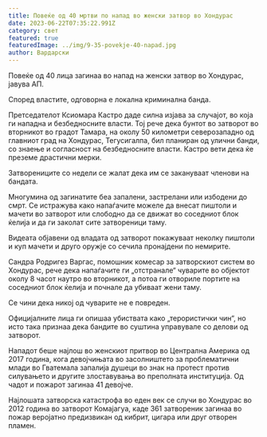 ```yaml
---
title: Повеќе од 40 мртви по напад во женски затвор во Хондурас
date: 2023-06-22T07:35:22.991Z
category: свет
featured: true
featuredImage: ../img/9-35-povekje-40-napad.jpg
author: Вардарски
---
```

Повеќе од 40 лица загинаа во напад на женски затвор во Хондурас, јавува АП.

Според властите, одговорна е локална криминална банда.

Претседателот Ксиомара Кастро даде силна изјава за случајот, во која ги нападна и безбедносните власти. Тој рече дека бунтот во затворот во вторникот во градот Тамара, на околу 50 километри северозападно од главниот град на Хондурас, Тегусигалпа, бил планиран од улични банди, со знаење и согласност на безбедносните власти. Кастро вети дека ќе преземе драстични мерки.

Затворениците со недели се жалат дека им се закануваат членови на бандата.

Многумина од загинатите беа запалени, застрелани или избодени до смрт. Се истражува како напаѓачите можеле да внесат пиштоли и мачети во затворот или слободно да се движат во соседниот блок ќелија и да ги заколат сите затвореници таму.

Видеата објавени од владата од затворот покажуваат неколку пиштоли и куп мачети и друго оружје со сечила пронајдени по немирите.

Сандра Родригез Варгас, помошник комесар за затворскиот систем во Хондурас, рече дека напаѓачите ги „отстранале“ чуварите во објектот околу 8 часот наутро во вторникот, а потоа ги отвориле портите на соседниот блок ќелија и почнале да убиваат жени таму.

Се чини дека никој од чуварите не е повреден.

Официјалните лица ги опишаа убиствата како „терористички чин“, но исто така признаа дека бандите во суштина управувале со делови од затворот.

Нападот беше најлош во женскиот притвор во Централна Америка од 2017 година, кога девојчињата во засолништето за проблематични млади во Гватемала запалија душеци во знак на протест против силувањето и другите злоставувања во преполната институција. Од чадот и пожарот загинаа 41 девојче.

Најлошата затворска катастрофа во еден век се случи во Хондурас во 2012 година во затворот Комајагуа, каде 361 затвореник загинаа во пожар веројатно предизвикан од кибрит, цигара или друг отворен пламен.
